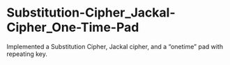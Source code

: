 # Substitution-Cipher_Jackal-Cipher_One-Time-Pad
Implemented a Substitution Cipher, Jackal cipher, and a “onetime” pad with repeating key.
